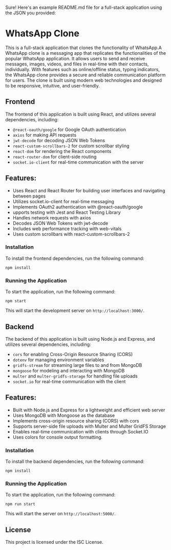 Sure! Here's an example README.md file for a full-stack application using the JSON you provided:

# WhatsApp Clone

This is a full-stack application that clones the functionality of WhatsApp.A WhatsApp clone is a messaging app that replicates the functionalities of the popular WhatsApp application. 
It allows users to send and receive messages, images, videos, and files in real-time with their contacts, individually. 
With features such as online/offline status, typing indicators, the WhatsApp clone provides a secure and reliable communication platform for users.
The clone is built using modern web technologies and designed to be responsive, intuitive, and user-friendly.

## Frontend

The frontend of this application is built using React, and utilizes several dependencies, including:

- `@react-oauth/google` for Google OAuth authentication
- `axios` for making API requests
- `jwt-decode` for decoding JSON Web Tokens
- `react-custom-scrollbars-2` for custom scrollbar styling
- `react-dom` for rendering the React components
- `react-router-dom` for client-side routing
- `socket.io-client` for real-time communication with the server
## Features:

- Uses React and React Router for building user interfaces and navigating between pages
- Utilizes socket.io-client for real-time messaging
- Implements OAuth2 authentication with @react-oauth/google
- upports testing with Jest and React Testing Library
- Handles network requests with axios
- Decodes JSON Web Tokens with jwt-decode
- Includes web performance tracking with web-vitals
- Uses custom scrollbars with react-custom-scrollbars-2

### Installation

To install the frontend dependencies, run the following command:

```
npm install
```

### Running the Application

To start the application, run the following command:

```
npm start
```

This will start the development server on `http://localhost:3000/`. 

## Backend

The backend of this application is built using Node.js and Express, and utilizes several dependencies, including:

- `cors` for enabling Cross-Origin Resource Sharing (CORS)
- `dotenv` for managing environment variables
- `gridfs-stream` for streaming large files to and from MongoDB
- `mongoose` for modeling and interacting with MongoDB
- `multer` and `multer-gridfs-storage` for handling file uploads
- `socket.io` for real-time communication with the client
## Features:

- Built with Node.js and Express for a lightweight and efficient web server
- Uses MongoDB with Mongoose as the database
- Implements cross-origin resource sharing (CORS) with cors
- Supports server-side file uploads with Multer and Multer GridFS Storage
- Enables real-time communication with clients through Socket.IO
- Uses colors for console output formatting.
### Installation

To install the backend dependencies, run the following command:

```
npm install
```

### Running the Application

To start the application, run the following command:

```
npm run start
```

This will start the server on `http://localhost:5000/`. 

## License

This project is licensed under the ISC License.
